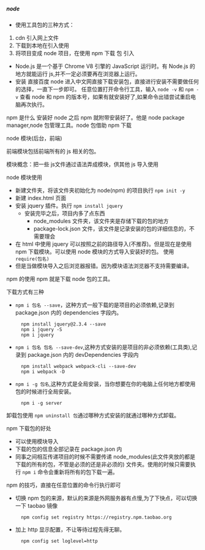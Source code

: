 ##### node

- 使用工具包的三种方式：
1. cdn 引入网上文件
2. 下载到本地在引入使用
3. 将项目变成 node 项目，在使用 npm 下载 包 引入

- Node.js 是一个基于 Chrome V8 引擎的 JavaScript 运行时。有 Node.js 的地方就能运行 js,并不一定必须要再在浏览器上运行。
- 安装
直接百度 node 进入中文网直接下载安装包，直接进行安装不需要做任何的选择，一直下一步即可。
任意位置打开命令行工具，输入 `node -v` 和 `npm -v` 查看 node 和 npm 的版本号，如果有就安装好了,如果命令出错尝试重启电脑再次执行。

npm 是什么
安装好 node 之后 npm 就附带安装好了。他是 node package manager,node 包管理工具。node 包借助 npm 下载

node 模块(后台，前端)

前端模块包括前端所有的 js 相关的包。

模块概念：把一些 js文件通过语法弄成模块，供其他 js 导入使用

node 模块使用

- 新建文件夹，将该文件夹初始化为 node(npm) 的项目执行 `npm init -y`
- 新建 index.html 页面
- 安装 jquery 插件。执行 `npm install jquery`
  - 安装完毕之后，项目内多了点东西
    - node_modules 文件夹，该文件夹是存储下载的包的地方
    - package-lock.json 文件，该文件是记录安装的包的详细信息的，不需要理会
- 在 html 中使用 jquery 可以按照之前的路径导入(不推荐)。但是现在是使用 npm 下载模块。可以使用 node 模块的方式导入安装好的包。 使用 `require(包名)`
- 但是当做模块导入之后浏览器报错。因为模块语法浏览器不支持需要编译。

npm 的使用
npm 就是下载 node 包的工具。

下载方式有三种

- `npm i 包名 --save`，这种方式一般下载的是项目的必须依赖,记录到 package.json 内的 dependencies 字段内。
  ```
    npm install jquery@2.3.4 --save
    npm i jquery -S
    npm i jquery
  ```
- `npm i 包名 包名 --save-dev`,这种方式安装的是项目的非必须依赖(工具类),记录到 package.json 内的 devDependencies 字段内
  ```
    npm install webpack webpack-cli --save-dev
    npm i webpack -D
  ```
- `npm i -g 包名`,这种方式是全局安装，当你想要在你的电脑上任何地方都使用包的时候进行全局安装。
  ```
    npm i -g server
  ```

卸载包使用 `npm uninstall 包`通过哪种方式安装的就通过哪种方式卸载。

npm 下载包的好处

- 可以使用模块导入
- 下载的包的信息全部记录在 package.json 内
- 同事之间相互传递项目的时候不需要传递 node_modules(此文件夹放的都是下载的所有的包，不管是必须的还是非必须的) 文件夹。使用的时候只需要执行 `npm i` 命令会重新将所有的包下载一遍。

npm 的技巧，直接在任意位置的命令行执行即可

- 切换 npm 包的来源，默认的来源是外网服务器有点慢,为了下快点，可以切换一下 taobao 镜像
  ```
    npm config set registry https://registry.npm.taobao.org
  ```
- 加上 http 显示配置，不让等待过程先得无聊。

  ```
    npm config set loglevel=http
  ```
